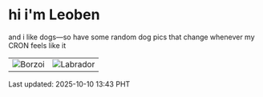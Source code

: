 # hi i'm Leoben

and i like dogs—so have some random dog pics that change whenever my CRON feels like it

|  |  |
|--------|----------|
| ![Borzoi](https://random-dog-vercel.vercel.app/api/random-borzoi?v=1760075012) | ![Labrador](https://random-dog-vercel.vercel.app/api/random-labrador?v=1760075012) |

Last updated: 2025-10-10 13:43 PHT
